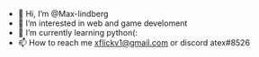 - 👋 Hi, I’m @Max-lindberg
- 👀 I’m interested in web and game develoment
- 🌱 I’m currently learning python(:
- 📫 How to reach me xflickv1@gmail.com or discord atex#8526

<!---
Max-lindberg/Max-lindberg is a ✨ special ✨ repository because its `README.md` (this file) appears on your GitHub profile.
You can click the Preview link to take a look at your changes.
--->
